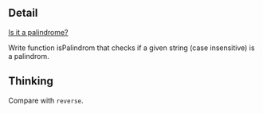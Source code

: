 ## Detail

[Is it a palindrome?](https://www.codewars.com/kata/is-it-a-palindrome/train/haskell)

Write function isPalindrom that checks if a given string (case insensitive) is a palindrom.

## Thinking

Compare with `reverse`.